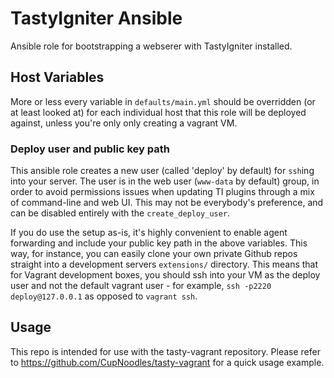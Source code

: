 TastyIgniter Ansible
=========

Ansible role for bootstrapping a webserer with TastyIgniter installed. 

Host Variables
--------------

More or less every variable in `defaults/main.yml` should be overridden (or at least looked at) for each individual host that this role will be deployed against, unless you're only only creating a vagrant VM.

### Deploy user and public key path

This ansible role creates a new user (called 'deploy' by default) for `ssh`ing into your server. The user is in the web user (`www-data` by default) group, in order to avoid permissions issues when updating TI plugins through a mix of command-line and web UI. This may not be everybody's preference, and can be disabled entirely with the `create_deploy_user`. 

If you do use the setup as-is, it's highly convenient to enable agent forwarding and include your public key path in the above variables. This way, for instance, you can easily clone your own private Github repos straight into a development servers `extensions/` directory. This means that for Vagrant development boxes, you should ssh into your VM as the deploy user and not the default vagrant user - for example, `ssh -p2220 deploy@127.0.0.1` as opposed to `vagrant ssh`. 

Usage
-----

This repo is intended for use with the tasty-vagrant repository. Please refer to https://github.com/CupNoodles/tasty-vagrant for a quick usage example.


